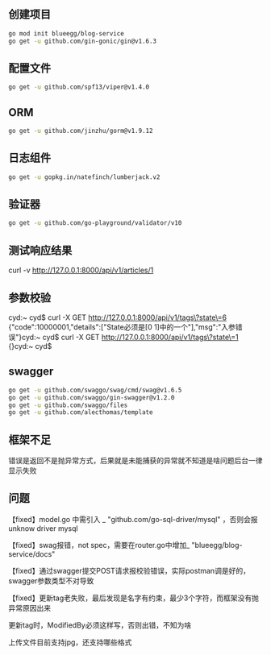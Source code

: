 ## 创建项目

```bash
go mod init blueegg/blog-service
go get -u github.com/gin-gonic/gin@v1.6.3
```

## 配置文件

```bash
go get -u github.com/spf13/viper@v1.4.0
```

## ORM

```bash
go get -u github.com/jinzhu/gorm@v1.9.12
```

## 日志组件

```bash
go get -u gopkg.in/natefinch/lumberjack.v2
```

## 验证器

```bash
go get -u github.com/go-playground/validator/v10
```

## 测试响应结果

curl -v http://127.0.0.1:8000/api/v1/articles/1

## 参数校验

cyd:~ cyd$ curl -X GET http://127.0.0.1:8000/api/v1/tags\?state\=6
{"code":10000001,"details":["State必须是[0 1]中的一个"],"msg":"入参错误"}cyd:~ cyd$ curl -X GET http://127.0.0.1:8000/api/v1/tags\?state\=1
{}cyd:~ cyd$

## swagger

```bash
go get -u github.com/swaggo/swag/cmd/swag@v1.6.5
go get -u github.com/swaggo/gin-swagger@v1.2.0 
go get -u github.com/swaggo/files
go get -u github.com/alecthomas/template
```

## 框架不足

错误是返回不是抛异常方式，后果就是未能捕获的异常就不知道是啥问题后台一律显示失败

## 问题

【fixed】model.go 中需引入 _ "github.com/go-sql-driver/mysql" ，否则会报 unknow driver mysql  

【fixed】swag报错，not spec，需要在router.go中增加_ "blueegg/blog-service/docs"

【fixed】通过swagger提交POST请求报校验错误，实际postman调是好的，swagger参数类型不对导致

【fixed】更新tag老失败，最后发现是名字有约束，最少3个字符，而框架没有抛异常原因出来

更新tag时，ModifiedBy必须这样写，否则出错，不知为啥

上传文件目前支持jpg，还支持哪些格式